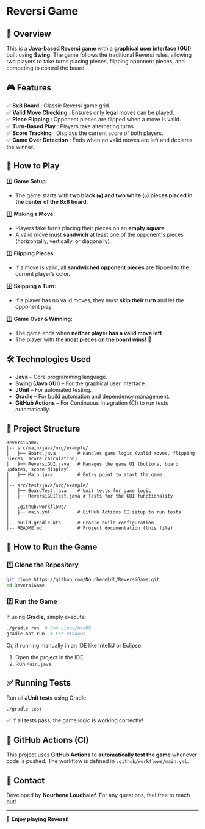 # Reversi Game

## 📌 Overview
This is a **Java-based Reversi game** with a **graphical user interface (GUI)** built using **Swing**. The game follows the traditional Reversi rules, allowing two players 
to take turns placing pieces, flipping opponent pieces, and competing to control the board.

## 🎮 Features
✅ **8x8 Board** : Classic Reversi game grid.  
✅ **Valid Move Checking** : Ensures only legal moves can be played.  
✅ **Piece Flipping** : Opponent pieces are flipped when a move is valid.  
✅ **Turn-Based Play** : Players take alternating turns.  
✅ **Score Tracking** : Displays the current score of both players.  
✅ **Game Over Detection** : Ends when no valid moves are left and declares the winner.  

## 🎲 How to Play
1️⃣ **Game Setup:**  
   - The game starts with **two black (`●`) and two white (`○`) pieces placed in the center of the 8x8 board.**  

2️⃣ **Making a Move:**  
   - Players take turns placing their pieces on an **empty square**.  
   - A valid move must **sandwich** at least one of the opponent's pieces (horizontally, vertically, or diagonally).  

3️⃣ **Flipping Pieces:**  
   - If a move is valid, all **sandwiched opponent pieces** are flipped to the current player’s color.  

4️⃣ **Skipping a Turn:**  
   - If a player has no valid moves, they must **skip their turn** and let the opponent play.  

5️⃣ **Game Over & Winning:**  
   - The game ends when **neither player has a valid move left**.  
   - The player with the **most pieces on the board wins!** 🎉  

## 🛠️ Technologies Used
- **Java** – Core programming language.
- **Swing (Java GUI)** – For the graphical user interface.
- **JUnit** – For automated testing.
- **Gradle** – For build automation and dependency management.
- **GitHub Actions** – For Continuous Integration (CI) to run tests automatically.

## 📂 Project Structure
```
ReversiGame/
│-- src/main/java/org/example/
│   ├── Board.java        # Handles game logic (valid moves, flipping pieces, score calculation)
│   ├── ReversiGUI.java   # Manages the game UI (buttons, board updates, score display)
│   ├── Main.java         # Entry point to start the game
│
│-- src/test/java/org/example/
│   ├── BoardTest.java    # Unit tests for game logic
│   ├── ReversiGUITest.java # Tests for the GUI functionality
│
│-- .github/workflows/
│   ├── main.yml          # GitHub Actions CI setup to run tests
│
│-- build.gradle.kts      # Gradle build configuration
│-- README.md             # Project documentation (this file)
```

## 🚀 How to Run the Game
### 1️⃣ **Clone the Repository**
```sh
git clone https://github.com/NourheneLdh/ReversiGame.git
cd ReversiGame
```

### 2️⃣ **Run the Game**
If using **Gradle**, simply execute:
```sh
./gradle run  # For Linux/macOS
gradle.bat run  # For Windows
```
Or, if running manually in an IDE like IntelliJ or Eclipse:
1. Open the project in the IDE.
2. Run `Main.java`.

## ✅ Running Tests
Run all **JUnit tests** using Gradle:
```sh
./gradle test
```
✅ If all tests pass, the game logic is working correctly!

## 🔄 GitHub Actions (CI)
This project uses **GitHub Actions** to **automatically test the game** whenever code is pushed. The workflow is defined in `.github/workflows/main.yml`.

## 📧 Contact
Developed by **Nourhene Loudhaief**. For any questions, feel free to reach out!

---
🚀 **Enjoy playing Reversi!**
